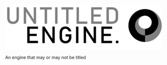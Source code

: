 ![README_Banner](https://raw.githubusercontent.com/Untitled-Games/Branding/Untitled-Engine/Untitled-Engine/UE_Full.png)

An engine that may or may not be titled
